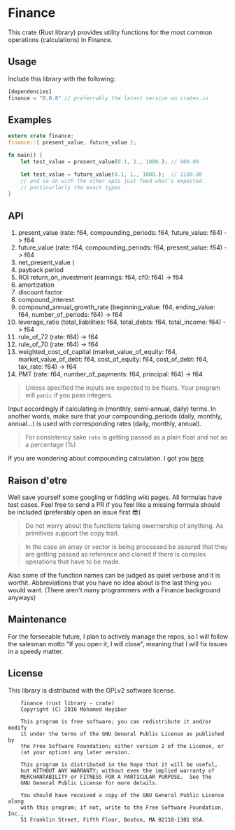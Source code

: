 # Finance

This crate (Rust library) provides utility functions for the most common operations (calculations) in Finance.

## Usage

Include this library with the following:
```rust
[dependencies]
finance = "0.0.0" // preferrably the latest version on crates.io
```
## Examples
```rust
extern crate finance;
finance::{ present_value, future_value };

fn main() {
    let test_value = present_value(0.1, 1., 1000.); // 909.09

    let test_value = future_value(0.1, 1., 1000.);  // 1100.00
    // and so on with the other apis just feed what's expected
    // particurlarly the exact types
}

```

## API 

1. present_value (rate: f64, compounding_periods: f64, future_value: f64) -> f64
2. future_value (rate: f64, compounding_periods: f64, present_value: f64) -> f64
3. net_present_value (
4. payback period
5. ROI return_on_investment (earnings: f64, cf0: f64) -> f64
6. amortization
7. discount factor
8. compound_interest
9. compound_annual_growth_rate (beginning_value: f64, ending_value: f64, number_of_periods: f64) -> f64
10. leverage_ratio (total_liabilities: f64, total_debts: f64, total_income: f64) -> f64
11. rule_of_72 (rate: f64) -> f64
12. rule_of_70 (rate: f64) -> f64
12. weighted_cost_of_capital (market_value_of_equity: f64, market_value_of_debt: f64, cost_of_equity: f64, cost_of_debt: f64, tax_rate: f64) -> f64
13. PMT (rate: f64, number_of_payments: f64, principal: f64) -> f64

> Unless specified the inputs are expected to be floats. Your program will `panic` if you pass integers.

Input accordingly if calculating in (monthly, semi-annual, daily) terms. In another words, make sure that your compounding_periods (daily, monthly, annual...) is used with corresponding rates (daily, monthly, annual).

> For consistency sake `rate` is getting passed as a plain float and not as a percentage (%)

If you are wondering about compounding calculation. I got you [here](https://github.com/mohamedhayibor/rust_compound)

## Raison d'etre

Well save yourself some googling or fiddling wiki pages. All formulas have test cases. Feel free to send a PR if you feel like a missing formula should be included (preferably open an issue first :sunglasses:)

> Do not worry about the functions taking owernership of anything. As primitives support the copy trait.

> In the case an array or vector is being processed be assured that they are getting passed as reference and cloned if there is complex operations that have to be made.

Also some of the function names can be judged as quiet verbose and it is worthit. Abbreviations that you have no idea about is the last thing you would want. (There aren't many programmers with a Finance background anyways)

## Maintenance

For the forseeable future, I plan to actively manage the repos, so I will follow the salesman motto "If you open it, I will close", meaning that I will fix issues in a speedy matter.

## License

This library is distributed with the GPLv2 software license.

```
    finance (rust library - crate)
    Copyright (C) 2016 Mohamed Hayibor

    This program is free software; you can redistribute it and/or modify
    it under the terms of the GNU General Public License as published by
    the Free Software Foundation; either version 2 of the License, or
    (at your option) any later version.

    This program is distributed in the hope that it will be useful,
    but WITHOUT ANY WARRANTY; without even the implied warranty of
    MERCHANTABILITY or FITNESS FOR A PARTICULAR PURPOSE.  See the
    GNU General Public License for more details.

    You should have received a copy of the GNU General Public License along
    with this program; if not, write to the Free Software Foundation, Inc.,
    51 Franklin Street, Fifth Floor, Boston, MA 02110-1301 USA.
```
